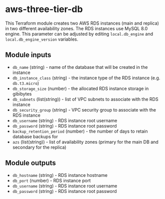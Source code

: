 # aws-three-tier-db

This Terraform module creates two AWS RDS instances (main and replica) in two different availability zones. The RDS instances use MySQL 8.0 engine. This parameter can be adjusted by editing `local.db_engine` and `local.db_engine_version` variables.

## Module inputs

- `db_name` (string) - name of the database that will be created in the instance
- `db_instance_class` (string) - the instance type of the RDS instance (e.g. `db.t3.micro`)
- `db_storage_size` (number) - the allocated RDS instance storage in gibibytes
- `db_subnets` (list(string)) - list of VPC subnets to associate with the RDS instance
- `db_security_group` (string) - VPC security group to associate with the RDS instance
- `db_username` (string) - RDS instance root username
- `db_password` (string) - RDS instance root password
- `backup_retention_period` (number) - the number of days to retain database backups for
- `azs` (list(string)) - list of availability zones (primary for the main DB and secondary for the replica)

## Module outputs

- `db_hostname` (string) - RDS instance hostname
- `db_port` (number) - RDS instance port
- `db_username` (string) - RDS instance root username
- `db_password` (string) - RDS instance root password
